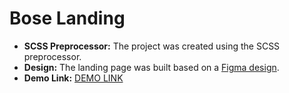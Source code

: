 # Bose Landing

- **SCSS Preprocessor:** The project was created using the SCSS preprocessor.
- **Design:** The landing page was built based on a [Figma design](https://www.figma.com/design/DtkQmQ797hk0nI4KfMi2Uq/BOSE-New-Version?node-id=6817-212&t=VT6IixAZQemXkTxW-0).
- **Demo Link:** [DEMO LINK](https://anothar.github.io/bose-landing/#)
